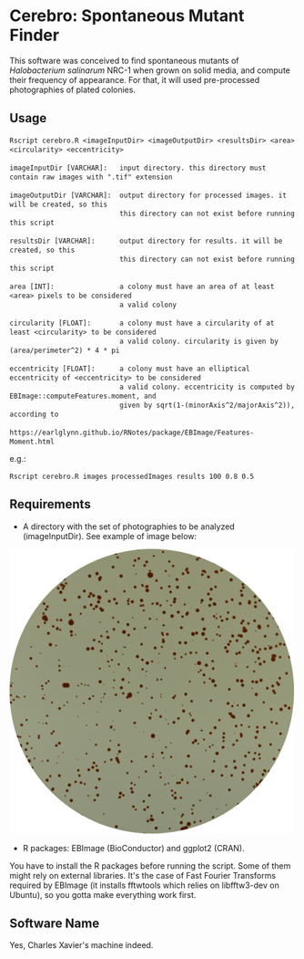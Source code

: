 # Cerebro: Spontaneous Mutant Finder

This software was conceived to find spontaneous mutants of _Halobacterium salinarum_ NRC-1 when grown on solid media, and compute their frequency of appearance. For that, it will used pre-processed photographies of plated colonies.  

## Usage

```
Rscript cerebro.R <imageInputDir> <imageOutputDir> <resultsDir> <area> <circularity> <eccentricity>

imageInputDir [VARCHAR]:   input directory. this directory must contain raw images with ".tif" extension

imageOutputDir [VARCHAR]:  output directory for processed images. it will be created, so this
                           this directory can not exist before running this script

resultsDir [VARCHAR]:      output directory for results. it will be created, so this
                           this directory can not exist before running this script

area [INT]:                a colony must have an area of at least <area> pixels to be considered
                           a valid colony

circularity [FLOAT]:       a colony must have a circularity of at least <circularity> to be considered
                           a valid colony. circularity is given by (area/perimeter^2) * 4 * pi

eccentricity [FLOAT]:      a colony must have an elliptical eccentricity of <eccentricity> to be considered
                           a valid colony. eccentricity is computed by EBImage::computeFeatures.moment, and
                           given by sqrt(1-(minorAxis^2/majorAxis^2)), according to
                           https://earlglynn.github.io/RNotes/package/EBImage/Features-Moment.html
```

e.g.:

```
Rscript cerebro.R images processedImages results 100 0.8 0.5
```

## Requirements

* A directory with the set of photographies to be analyzed (imageInputDir). See example of image below:

<img src="./examples/raw/raw_image.tif" width="500">

* R packages: EBImage (BioConductor) and ggplot2 (CRAN). 

You have to install the R packages before running the script. Some of them might rely on external libraries. It's the case of Fast Fourier Transforms required by EBImage (it installs fftwtools which relies on libfftw3-dev on Ubuntu), so you gotta make everything work first.  

## Software Name

Yes, Charles Xavier's machine indeed.  
